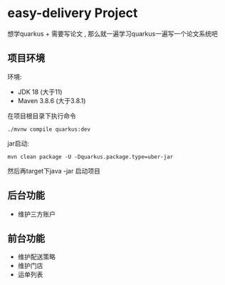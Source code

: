 # easy-delivery Project

想学quarkus + 需要写论文 , 那么就一遍学习quarkus一遍写一个论文系统吧

## 项目环境
环境:

- JDK 18 (大于11)
- Maven 3.8.6 (大于3.8.1)

在项目根目录下执行命令
```shell script
./mvnw compile quarkus:dev
```

jar启动: 
```shell script
mvn clean package -U -Dquarkus.package.type=uber-jar
```
然后再target下java -jar 启动项目

## 后台功能
- 维护三方账户

## 前台功能
- 维护配送策略
- 维护门店
- 运单列表


